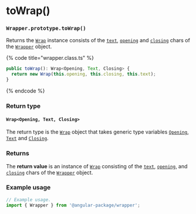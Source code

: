# toWrap()

### `Wrapper.prototype.toWrap()`

Returns the [`Wrap`](../../../wrap/info/) instance consists of the [`text`](../../../wrap/accessors/#wrap.prototype.text), [`opening`](../../../wrap/accessors/#wrap.prototype.opening) and [`closing`](../../../wrap/accessors/#wrap.prototype.closing) chars of the [`Wrapper`](../../wrapper.md) object.

{% code title="wrapper.class.ts" %}
```typescript
public toWrap(): Wrap<Opening, Text, Closing> {
  return new Wrap(this.opening, this.closing, this.text);
}
```
{% endcode %}

### Return type

#### `Wrap<Opening, Text, Closing>`

The return type is the [`Wrap`](broken-reference) object that takes generic type variables [`Opening`](../../generic-type-variables.md#wrap-opening), [`Text`](../../generic-type-variables.md#wrapper-less-than...-text-...greater-than) and [`Closing`](../../generic-type-variables.md#wrap-closing).

### Returns

The **return value** is an instance of [`Wrap`](../../../wrap/info/) consisting of the [`text`](../../../wrap/accessors/#wrap.prototype.text), [`opening`](../../../wrap/accessors/#wrap.prototype.opening), and [`closing`](../../../wrap/accessors/#wrap.prototype.closing) chars of the [`Wrapper`](../../wrapper.md) object.

### Example usage

```typescript
// Example usage.
import { Wrapper } from '@angular-package/wrapper';


```
